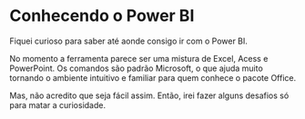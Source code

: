 # Conhecendo o Power BI

Fiquei curioso para saber até aonde consigo ir com o Power BI.

No momento a ferramenta parece ser uma mistura de Excel, Acess e PowerPoint. Os comandos são padrão Microsoft, o que ajuda muito tornando o ambiente intuitivo e familiar para quem conhece o pacote Office.

Mas, não acredito que seja fácil assim. Então, irei fazer alguns desafios só para matar a curiosidade.
